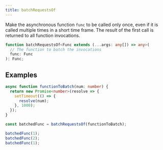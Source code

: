 ```yaml
---
title: batchRequestsOf
---
```


Make the asynchronous function `func` to be called only once, even if it is called multiple times in a short time frame. The result of the first call is returned to all function invocations.

```typescript
function batchRequestsOf<Func extends (...args: any[]) => any>(
  // The function to batch the invocations
  func: Func
): Func;
```

## Examples

```typescript
async function functionToBatch(num: number) {
  return new Promise<number>(resolve => {
    setTimeout(() => {
      resolve(num);
    }, 1000);
  });
}

const batchedFunc = batchRequestsOf(functionToBatch);

batchedFunc(1);
batchedFunc(2);
batchedFunc(1);
```
